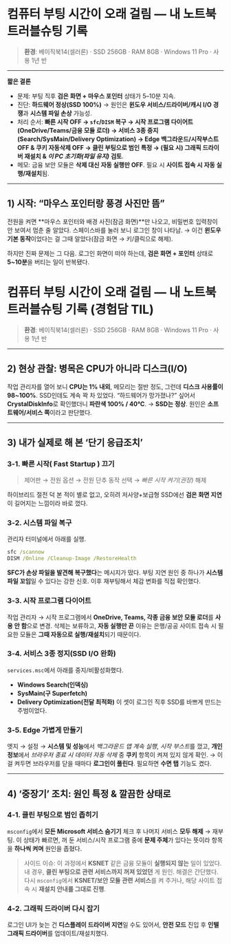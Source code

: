 # 컴퓨터 부팅 시간이 오래 걸림 — 내 노트북 트러블슈팅 기록

> **환경**: 베이직북14(셀러론) · SSD 256GB · RAM 8GB · Windows 11 Pro · 사용 1년 반


---
**짧은 결론**

* 문제: 부팅 직후 **검은 화면 + 마우스 포인터** 상태가 5–10분 지속.
* 진단: **하드웨어 정상(SSD 100%)** → 원인은 **윈도우 서비스/드라이버/캐시 I/O 경쟁**과 **시스템 파일 손상** 가능성.
* 처리 순서: **빠른 시작 OFF → `sfc`/`DISM` 복구 → 시작 프로그램 다이어트(OneDrive/Teams/금융 모듈 로더) → 서비스 3종 중지(Search/SysMain/Delivery Optimization) → Edge 백그라운드/시작부스트 OFF & 쿠키 자동삭제 OFF → 클린 부팅으로 범인 특정 → (필요 시) 그래픽 드라이버 재설치 & *이 PC 초기화(파일 유지)* 검토**.
* 메모: 금융 보안 모듈은 **삭제 대신 자동 실행만 OFF**. 필요 시 **사이트 접속 시 자동 실행/재설치**됨.

---

## 1) 시작: “마우스 포인터랑 풍경 사진만 뜸”

전원을 켜면 **마우스 포인터와 배경 사진(잠금 화면)**만 나오고, 비밀번호 입력창이 안 보여서 멈춘 줄 알았다. 스페이스바를 눌러 보니 로그인 창이 나타남. → 이건 **윈도우 기본 동작**이었다는 걸 그때 알았다(잠금 화면 → 키/클릭으로 해제).

하지만 진짜 문제는 그 다음. 로그인 화면이 떠야 하는데, **검은 화면 + 포인터** 상태로 **5~10분**을 버티는 일이 반복됐다.
# 컴퓨터 부팅 시간이 오래 걸림 — 내 노트북 트러블슈팅 기록 (경험담 TIL)

> **환경**: 베이직북14(셀러론) · SSD 256GB · RAM 8GB · Windows 11 Pro · 사용 1년 반

---

## 2) 현상 관찰: 병목은 CPU가 아니라 디스크(I/O)

작업 관리자를 열어 보니 **CPU는 1% 내외**, 메모리는 절반 정도, 그런데 **디스크 사용률이 98~100%**. SSD인데도 계속 꽉 차 있었다. “하드웨어가 망가졌나?” 싶어서 **CrystalDiskInfo**로 확인했더니 **파란색 100% / 40℃**. → **SSD는 정상**. 원인은 **소프트웨어/서비스 쪽**이라고 판단했다.

---

## 3) 내가 실제로 해 본 ‘단기 응급조치’

### 3‑1. 빠른 시작( Fast Startup ) 끄기

> 제어판 → 전원 옵션 → 전원 단추 동작 선택 → *빠른 시작 켜기(권장)* 해제

하이브리드 절전 덕 본 적이 별로 없고, 오히려 저사양+보급형 SSD에선 **검은 화면 지연**이 길어지는 느낌이라 바로 껐다.

### 3‑2. 시스템 파일 복구

관리자 터미널에서 아래를 실행.

```bat
sfc /scannow
DISM /Online /Cleanup-Image /RestoreHealth
```

**SFC가 손상 파일을 발견해 복구했다**는 메시지가 떴다. 부팅 지연 원인 중 하나가 **시스템 파일 꼬임**일 수 있다는 강한 신호. 이후 재부팅해서 체감 변화를 직접 확인했다.

### 3‑3. 시작 프로그램 다이어트

작업 관리자 → 시작 프로그램에서 **OneDrive, Teams, 각종 금융 보안 모듈 로더**를 **사용 안 함**으로 변경. 삭제는 보류하고, **자동 실행만 끈** 이유는 은행/공공 사이트 접속 시 필요한 모듈은 **그때 자동으로 실행/재설치**되기 때문이다.

### 3‑4. 서비스 3종 정지(SSD I/O 완화)

`services.msc`에서 아래를 중지/비활성화했다.

* **Windows Search(인덱싱)**
* **SysMain(구 Superfetch)**
* **Delivery Optimization(전달 최적화)**
  이 셋이 로그인 직후 SSD를 바쁘게 만드는 주범이었다.

### 3‑5. Edge 가볍게 만들기

엣지 → 설정 → **시스템 및 성능**에서 *백그라운드 앱 계속 실행*, *시작 부스트*를 껐고, **개인정보**에서 *브라우저 종료 시 데이터 자동 삭제* 중 **쿠키** 항목이 켜져 있지 않게 확인. → 이걸 켜두면 브라우저를 닫을 때마다 **로그인이 풀린다**. 필요하면 **수면 탭** 기능도 켰다.

---


## 4) ‘중장기’ 조치: 원인 특정 & 깔끔한 상태로

### 4‑1. 클린 부팅으로 범인 좁히기

`msconfig`에서 **모든 Microsoft 서비스 숨기기** 체크 후 나머지 서비스 **모두 해제** → 재부팅. 이 상태가 빠르면, 꺼 둔 서비스/시작 프로그램 중에 **문제 주체**가 있다는 뜻이라 항목을 **하나씩 켜며** 원인을 좁혔다.

> 사이드 이슈: 이 과정에서 **KSNET** 같은 금융 모듈이 **실행되지 않는** 일이 있었다. 내 경우, **클린 부팅으로 관련 서비스까지 꺼져 있었던** 게 원인. 해결은 간단했다. 다시 `msconfig`에서 **KSNET/보안 모듈 관련 서비스**를 켜 주거나, 해당 사이트 접속 시 **재설치 안내를 그대로 진행**.

### 4‑2. 그래픽 드라이버 다시 잡기

로그인 UI가 늦는 건 **디스플레이 드라이버 지연**일 수도 있어서, **안전 모드** 진입 후 **인텔 그래픽 드라이버**를 업데이트/재설치했다.

